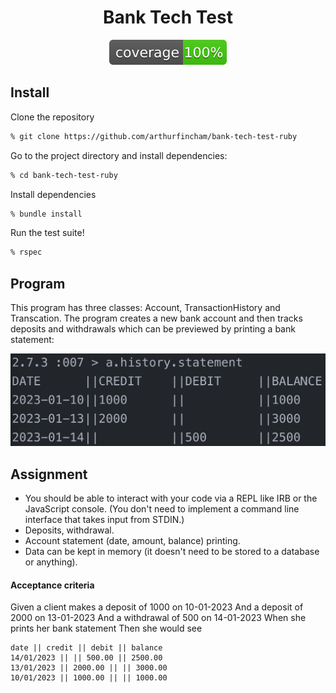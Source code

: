 <div align="center">

# Bank Tech Test
[![coverage](https://github.com/arthurfincham/bank-tech-test-ruby/blob/main/coverage/coverage.svg)](https://github.com/arthurfincham/bank-tech-test-ruby/blob/main/coverage/coverage.svg)

</div>

## Install
Clone the repository
``` bash
% git clone https://github.com/arthurfincham/bank-tech-test-ruby
```
Go to the project directory and install dependencies:
```bash
% cd bank-tech-test-ruby
```
Install dependencies
``` bash
% bundle install
```
Run the test suite!
```bash
% rspec
```

## Program

This program has three classes: Account, TransactionHistory and Transcation. The program creates a new bank account and then tracks deposits and withdrawals which can be previewed by printing a bank statement:

<img src='resources/statement.png' width=600>

## Assignment

* You should be able to interact with your code via a REPL like IRB or the JavaScript console. (You don't need to implement a command line interface that takes input from STDIN.)
* Deposits, withdrawal.
* Account statement (date, amount, balance) printing.
* Data can be kept in memory (it doesn't need to be stored to a database or anything).
#### Acceptance criteria
Given a client makes a deposit of 1000 on 10-01-2023
And a deposit of 2000 on 13-01-2023
And a withdrawal of 500 on 14-01-2023
When she prints her bank statement
Then she would see
```
date || credit || debit || balance
14/01/2023 || || 500.00 || 2500.00
13/01/2023 || 2000.00 || || 3000.00
10/01/2023 || 1000.00 || || 1000.00
```
